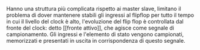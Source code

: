 Hanno una struttura più complicata rispetto ai master slave, limitano il problema di dover mantenere stabili gli ingressi al flipflop per tutto il tempo in cui il livello del clock è alto, l'evoluzione del flip flop è controllata dal fronte del clock: detto [[fronte attivo]], che agisce come segnale di campionamento. Gli ingressi e l'elemento di stato vengono campionati, memorizzati e presentati in uscita in corrispondenza di questo segnale.


